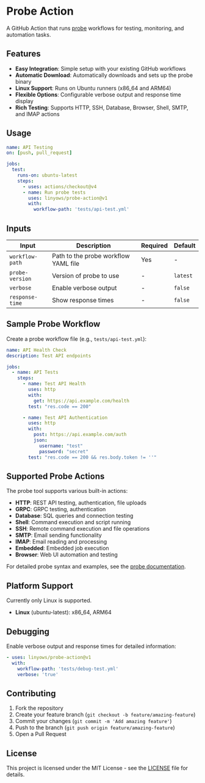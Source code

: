 Probe Action
==

A GitHub Action that runs [probe](https://github.com/linyows/probe) workflows for testing, monitoring, and automation tasks.

Features
--

- **Easy Integration**: Simple setup with your existing GitHub workflows
- **Automatic Download**: Automatically downloads and sets up the probe binary
- **Linux Support**: Runs on Ubuntu runners (x86_64 and ARM64)
- **Flexible Options**: Configurable verbose output and response time display
- **Rich Testing**: Supports HTTP, SSH, Database, Browser, Shell, SMTP, and IMAP actions

Usage
--


```yaml
name: API Testing
on: [push, pull_request]

jobs:
  test:
    runs-on: ubuntu-latest
    steps:
      - uses: actions/checkout@v4
      - name: Run probe tests
        uses: linyows/probe-action@v1
        with:
          workflow-path: 'tests/api-test.yml'
```

Inputs
--

| Input | Description | Required | Default |
|-------|-------------|----------|---------|
| `workflow-path` | Path to the probe workflow YAML file | Yes | - |
| `probe-version` | Version of probe to use | - | `latest` |
| `verbose` | Enable verbose output | - | `false` |
| `response-time` | Show response times | - | `false` |

Sample Probe Workflow
--

Create a probe workflow file (e.g., `tests/api-test.yml`):

```yaml
name: API Health Check
description: Test API endpoints

jobs:
  - name: API Tests
    steps:
      - name: Test API Health
        uses: http
        with:
          get: https://api.example.com/health
        test: "res.code == 200"

      - name: Test API Authentication
        uses: http
        with:
          post: https://api.example.com/auth
          json:
            username: "test"
            password: "secret"
        test: "res.code == 200 && res.body.token != ''"
```

Supported Probe Actions
--

The probe tool supports various built-in actions:

- **HTTP**: REST API testing, authentication, file uploads
- **GRPC**: GRPC testing, authentication
- **Database**: SQL queries and connection testing
- **Shell**: Command execution and script running
- **SSH**: Remote command execution and file operations
- **SMTP**: Email sending functionality
- **IMAP**: Email reading and processing
- **Embedded**: Embedded job execution
- **Browser**: Web UI automation and testing

For detailed probe syntax and examples, see the [probe documentation](https://github.com/linyows/probe).

Platform Support
--

Currently only Linux is supported.

- **Linux** (ubuntu-latest): x86_64, ARM64

Debugging
--

Enable verbose output and response times for detailed information:

```yaml
- uses: linyows/probe-action@v1
  with:
    workflow-path: 'tests/debug-test.yml'
    verbose: 'true'
```

Contributing
--

1. Fork the repository
2. Create your feature branch (`git checkout -b feature/amazing-feature`)
3. Commit your changes (`git commit -m 'Add amazing feature'`)
4. Push to the branch (`git push origin feature/amazing-feature`)
5. Open a Pull Request

License
--

This project is licensed under the MIT License - see the [LICENSE](LICENSE) file for details.
